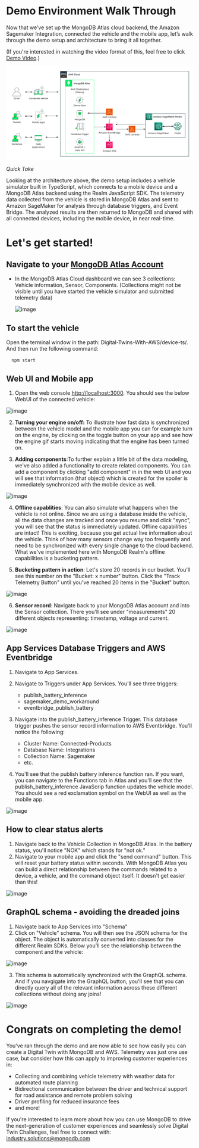 # Demo Environment Walk Through

Now that we’ve set up the MongoDB Atlas cloud backend, the Amazon Sagemaker Integration, connected the vehicle and the mobile app, let’s walk through the demo setup and architecture to bring it all together.

(If you're interested in watching the video format of this, feel free to click [Demo Video](https://youtu.be/8SztdPe6wJA).) 

![image](media/EndToEnd2.png) 

*Quick Take* 

Looking at the architecture above, the demo setup includes a vehicle simulator built in TypeScript, which connects to a mobile device and a MongoDB Atlas backend using the Realm JavaScript SDK. The telemetry data collected from the vehicle is stored in MongoDB Atlas and sent to Amazon SageMaker for analysis through database triggers, and Event Bridge. The analyzed results are then returned to MongoDB and shared with all connected devices, including the mobile device, in near real-time.

# Let's get started!

## Navigate to your [MongoDB Atlas Account](https://account.mongodb.com/account/login) 

   * In the MongoDB Atlas Cloud dashboard we can see 3 collections: Vehicle information, Sensor, Components. (Collections might not be visible until you have started the vehicle simulator and submitted telemetry data)
    
     ![image](https://github.com/mongodb-industry-solutions/Digital-Twins-With-AWS/blob/main/media/collections.png)

## To start the vehicle

   Open the terminal window in the path: Digital-Twins-With-AWS/device-ts/. And then run the following command: 
      
      npm start

## Web UI and Mobile app
    
   1. Open the web console [http://localhost:3000]( http://localhost:3000). You should see the below WebUI of the connected vehicle:
   
![image](https://github.com/mongodb-industry-solutions/Digital-Twins-With-AWS/blob/main/media/vehicle.png)
   
   2. **Turning your engine on/off:** 
  To illustrate how fast data is synchronized between the vehicle model and the mobile app you can for example turn on the engine, by clicking on the       toggle button on your app and see how the engine gif starts moving indicating that the engine has been turned on. 
  
   3. **Adding components**:To further explain a little bit of the data modeling, we've also added a functionality to create related components. You can add a component by clicking "add component" in in the web UI and you will see that information (that object) which is created for the spoiler is immediately synchronized with the mobile device as well. 
    
![image](https://github.com/mongodb-industry-solutions/Digital-Twins-With-AWS/blob/main/media/spoiler.png)   
   
   4. **Offline capablities**: You can also simulate what happens when the vehicle is not online. Since we are using a database inside the vehicle, all the   data changes are tracked and once you resume and click "sync", you will see that the status is immediately updated. Offline capabilities are intact! This is exciting, because you get actual live information about the vehicle. Think of how many sensors change way too frequently and need to be synchronized with every single change to the cloud backend. What we've implemented here with MongoDB Realm's offline capabilities is a bucketing pattern. 
   
   5. **Bucketing pattern in action**: Let's store 20 records in our bucket. You'll see this number on the "Bucket: x number" button. Click the "Track Telemetry Button" until you've reached 20 items in the "Bucket" button. 

![image](https://github.com/mongodb-industry-solutions/Digital-Twins-With-AWS/blob/main/media/track_telemetry.png)

   6. **Sensor record**: Navigate back to your MongoDB Atlas account and into the Sensor collection. There you'll see under "measurements" 20 different objects representing: timestamp, voltage and current. 
   
![image](https://github.com/mongodb-industry-solutions/Digital-Twins-With-AWS/blob/main/media/measurements.png) 

## App Services Database Triggers and AWS Eventbridge 

1. Navigate to App Services. 
2. Navigate to Triggers under App Services. You'll see three triggers: 
    * publish_battery_inference 
    * sagemaker_demo_workaround 
    * eventbridge_publish_battery
3. Navigate into the publish_battery_inference Trigger. This database trigger pushes the sensor record information to AWS Eventbridge. You'll notice the following: 
    * Cluster Name: Connected-Products 
    * Database Name: Integrations 
    * Collection Name: Sagemaker 
    * etc. 
  
 
 4. You'll see that the publish battery inference function ran. If you want, you can navigate to the Functions tab in Atlas and you'll see that the publish_battery_inference JavaScrip function updates the vehicle model. You should see a red exclamation symbol on the WebUI as well as the mobile app. 
 
![image](https://github.com/mongodb-industry-solutions/Digital-Twins-With-AWS/blob/main/media/status.png)
    
## How to clear status alerts 
1. Navigate back to the Vehicle Collection in MongoDB Atlas. In the battery status, you'll notice "NOK" which stands for "not ok." 
2. Navigate to your mobile app and click the "send command" button. This will reset your battery status within seconds. With MongoDB Atlas you can build a direct relationship between the commands related to a device, a vehicle, and the command object itself. It doesn't get easier than this! 

![image](https://github.com/mongodb-industry-solutions/Digital-Twins-With-AWS/blob/main/media/command.png)

## GraphQL schema - avoiding the dreaded joins 
1. Navigate back to App Services into "Schema" 
2. Click on "Vehicle" schema. You will then see the JSON schema for the object. The object is automatically converted into classes for the different Realm SDKs. Below you'll see the relationship between the component and the vehicle: 

![image](https://github.com/mongodb-industry-solutions/Digital-Twins-With-AWS/blob/main/media/schema.png)
    
 3. This schema is automatically synchronized with the GraphQL schema. And if you navgigate into the GraphQL button, you'll see that you can directly query all of the relevant information across these different collections without doing any joins! 
  
![image](https://github.com/mongodb-industry-solutions/Digital-Twins-With-AWS/blob/main/media/graphql.png)
    
# Congrats on completing the demo! 
You've ran through the demo and are now able to see how easily you can create a Digital Twin with MongoDB and AWS. Telemetry was just one use case, but consider how this can apply to improving customer experiences in: 
* Collecting and combining vehicle telemetry with weather data for automated route planning 
* Bidirectional communication between the driver and technical support for road assistance and remote problem solving 
* Driver profiling for reduced insurance fees
* and more! 

If you're interested to learn more about how you can use MongoDB to drive the next-generation of customer experiences and seamlessly solve Digital Twin Challenges, feel free to connect with: [industry.solutions@mongodb.com](industry.solutions@mongodb.com)




